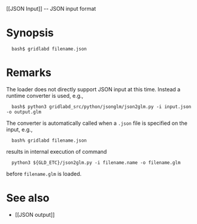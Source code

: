 [[JSON Input]] -- JSON input format

# Synopsis
~~~
  bash$ gridlabd filename.json
~~~

# Remarks
The loader does not directly support JSON input at this time. Instead a runtime converter is used, e.g.,
~~~
  bash$ python3 gridlabd_src/python/jsonglm/json2glm.py -i input.json -o output.glm
~~~
The converter is automatically called when a `.json` file is specified on the input, e.g.,
~~~
  bash% gridlabd filename.json
~~~
results in internal execution of command
~~~
  python3 ${GLD_ETC}/json2glm.py -i filename.name -o filename.glm
~~~
before `filename.glm` is loaded.

# See also
* [[JSON output]]
